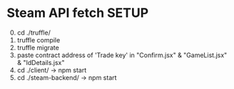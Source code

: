 # Steam API fetch SETUP
0. cd ./truffle/
1. truffle compile
2. truffle migrate
3. paste contract address of 'Trade key' in "Confirm.jsx" & "GameList.jsx" & "IdDetails.jsx"
4. cd ./client/ -> npm start
5. cd ./steam-backend/ -> npm start